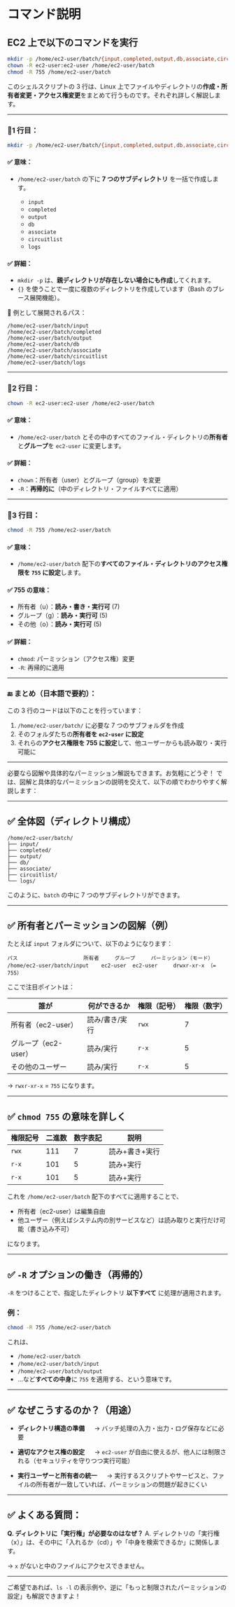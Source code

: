 # コマンド説明

## EC2 上で以下のコマンドを実行

```bash
mkdir -p /home/ec2-user/batch/{input,completed,output,db,associate,circuitlist,logs}
chown -R ec2-user:ec2-user /home/ec2-user/batch
chmod -R 755 /home/ec2-user/batch
```

このシェルスクリプトの 3 行は、Linux 上でファイルやディレクトリの**作成・所有者変更・アクセス権変更**をまとめて行うものです。それぞれ詳しく解説します。

---

### 🔸1 行目：

```bash
mkdir -p /home/ec2-user/batch/{input,completed,output,db,associate,circuitlist,logs}
```

#### ✅ 意味：

- `/home/ec2-user/batch` の下に **7 つのサブディレクトリ** を一括で作成します。

  - `input`
  - `completed`
  - `output`
  - `db`
  - `associate`
  - `circuitlist`
  - `logs`

#### ✅ 詳細：

- `mkdir -p` は、**親ディレクトリが存在しない場合にも作成**してくれます。
- `{}` を使うことで一度に複数のディレクトリを作成しています（Bash のブレース展開機能）。

📌 例として展開されるパス：

```
/home/ec2-user/batch/input
/home/ec2-user/batch/completed
/home/ec2-user/batch/output
/home/ec2-user/batch/db
/home/ec2-user/batch/associate
/home/ec2-user/batch/circuitlist
/home/ec2-user/batch/logs
```

---

### 🔸2 行目：

```bash
chown -R ec2-user:ec2-user /home/ec2-user/batch
```

#### ✅ 意味：

- `/home/ec2-user/batch` とその中のすべてのファイル・ディレクトリの**所有者**と**グループ**を `ec2-user` に変更します。

#### ✅ 詳細：

- `chown`：所有者（user）とグループ（group）を変更
- `-R`：**再帰的に**（中のディレクトリ・ファイルすべてに適用）

---

### 🔸3 行目：

```bash
chmod -R 755 /home/ec2-user/batch
```

#### ✅ 意味：

- `/home/ec2-user/batch` 配下の**すべてのファイル・ディレクトリのアクセス権限を `755` に設定**します。

#### ✅ 755 の意味：

- 所有者（u）：**読み・書き・実行可** (7)
- グループ（g）：**読み・実行可** (5)
- その他（o）：**読み・実行可** (5)

#### ✅ 詳細：

- `chmod`: パーミッション（アクセス権）変更
- `-R`: 再帰的に適用

---

### 🔚 まとめ（日本語で要約）：

この 3 行のコードは以下のことを行っています：

1. `/home/ec2-user/batch/` に必要な 7 つのサブフォルダを作成
2. そのフォルダたちの**所有者を `ec2-user` に設定**
3. それらの**アクセス権限を 755 に設定**して、他ユーザーからも読み取り・実行可能に

---

必要なら図解や具体的なパーミッション解説もできます。お気軽にどうぞ！
では、図解と具体的なパーミッションの説明を交えて、以下の順でわかりやすく解説します：

---

## ✅ 全体図（ディレクトリ構成）

```
/home/ec2-user/batch/
├── input/
├── completed/
├── output/
├── db/
├── associate/
├── circuitlist/
└── logs/
```

このように、`batch` の中に 7 つのサブディレクトリができます。

---

## ✅ 所有者とパーミッションの図解（例）

たとえば `input` フォルダについて、以下のようになります：

```
パス                     所有者     グループ     パーミッション（モード）
/home/ec2-user/batch/input    ec2-user  ec2-user     drwxr-xr-x （= 755）
```

ここで注目ポイントは：

| 誰が                 | 何ができるか   | 権限（記号） | 権限（数字） |
| -------------------- | -------------- | ------------ | ------------ |
| 所有者（ec2-user）   | 読み/書き/実行 | `rwx`        | 7            |
| グループ（ec2-user） | 読み/実行      | `r-x`        | 5            |
| その他のユーザー     | 読み/実行      | `r-x`        | 5            |

→ `rwxr-xr-x` = `755` になります。

---

## ✅ `chmod 755` の意味を詳しく

| 権限記号 | 二進数 | 数字表記 | 説明           |
| -------- | ------ | -------- | -------------- |
| `rwx`    | 111    | 7        | 読み+書き+実行 |
| `r-x`    | 101    | 5        | 読み+実行      |
| `r-x`    | 101    | 5        | 読み+実行      |

これを `/home/ec2-user/batch` 配下のすべてに適用することで、

- 所有者（ec2-user）は編集自由
- 他ユーザー（例えばシステム内の別サービスなど）は読み取りと実行だけ可能（書き込み不可）

になります。

---

## ✅ `-R` オプションの働き（再帰的）

`-R` をつけることで、指定したディレクトリ **以下すべて** に処理が適用されます。

### 例：

```bash
chmod -R 755 /home/ec2-user/batch
```

これは、

- `/home/ec2-user/batch`
- `/home/ec2-user/batch/input`
- `/home/ec2-user/batch/output`
- ...など**すべての中身**に `755` を適用する、という意味です。

---

## ✅ なぜこうするのか？（用途）

- **ディレクトリ構造の準備**
  　 → バッチ処理の入力・出力・ログ保存などに必要

- **適切なアクセス権の設定**
  　 → `ec2-user` が自由に使えるが、他人には制限される（セキュリティを守りつつ実行可能）

- **実行ユーザーと所有者の統一**
  　 → 実行するスクリプトやサービスと、ファイルの所有者が一致していれば、パーミッションの問題が起きにくい

---

## ✅ よくある質問：

**Q. ディレクトリに「実行権」が必要なのはなぜ？**
A. ディレクトリの「実行権（x）」は、その中に「入れるか（cd）」や「中身を検索できるか」に関係します。

→ `x` がないと中のファイルにアクセスできません。

---

ご希望であれば、`ls -l` の表示例や、逆に「もっと制限されたパーミッションの設定」も解説できますよ！
